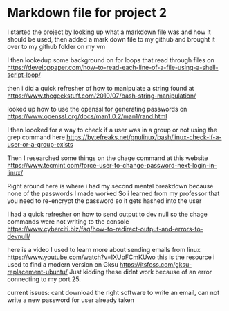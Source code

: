 # Markdown file for project 2

I started the project by looking up what a markdown file was and how it should be used, 
then added a mark down file to my github and brought it over to my github folder on my vm

I then lookedup some background on for loops that read through files on 
https://developpaper.com/how-to-read-each-line-of-a-file-using-a-shell-script-loop/

then i did a quick refresher of how to manipulate a string found at
https://www.thegeekstuff.com/2010/07/bash-string-manipulation/

looked up how to use the openssl for generating passwords on
https://www.openssl.org/docs/man1.0.2/man1/rand.html

I then loooked for a way to check if a user was in a group or not using the grep command here
https://bytefreaks.net/gnulinux/bash/linux-check-if-a-user-or-a-group-exists

Then I researched some things on the chage command at this website
https://www.tecmint.com/force-user-to-change-password-next-login-in-linux/

Right around here is where i had my second mental breakdown because none of the passwords I made worked
So i learned from my professor that you need to re-encrypt the password so it gets hashed into the user

I had a quick refresher on how to send output to dev null so the chage commands were not writing to the console
https://www.cyberciti.biz/faq/how-to-redirect-output-and-errors-to-devnull/

here is a video I used to learn more about sending emails from linux
https://www.youtube.com/watch?v=IXUpFCmKUwo
this is the resource i used to find a modern version on Gksu
https://itsfoss.com/gksu-replacement-ubuntu/
Just kidding these didnt work because of an error connecting to my port 25.

current issues: cant download the right software to write an email, can not write a new password for user already taken
